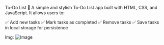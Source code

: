 To-Do List 📝
A simple and stylish To-Do List app built with HTML, CSS, and JavaScript. It allows users to:

✅ Add new tasks
✅ Mark tasks as completed
✅ Remove tasks
✅ Save tasks in local storage for persistence


Img:
![Image](https://github.com/user-attachments/assets/e64796d8-01c0-4c1d-9e21-bd9b3606e022)
